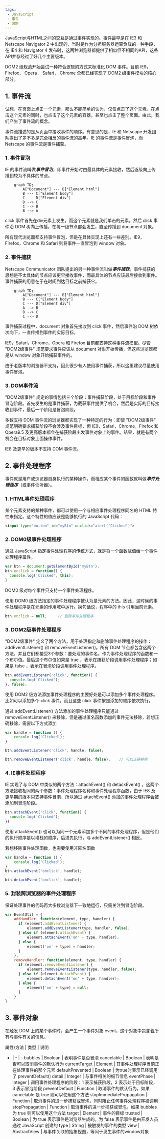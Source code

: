 ```yaml
---
tags:
 - JavaScript
 - 事件
 - DOM
---
```


JavaScript与HTML之间的交互是通过事件实现的。事件最早是在 IE3 和 Netscape Navigator 2 中出现的，当时是作为分担服务器运算负载的一种手段，在 IE4 和 Navigator 4 发布时，这两种浏览器都提供了相似但不相同的API，这些API并存经过了好几个主要版本。

DOM2 级规范开始尝试一种符合逻辑的方式来标准化 DOM 事件。目前 IE9， Firefox， Opera， Safari， Chrome 全都已经实现了 DOM2 级事件模块的核心部分。

## 1. 事件流

试想，在页面上点击一个元素，那么不能简单的认为，仅仅点击了这个元素。在点击这个元素的同时，也点击了这个元素的容器，甚至也点击了整个页面。由此，我们产生了事件流的概念。

事件流描述的是从页面中接收事件的顺序。有意思的是，IE 和 Netscape 开发团队提出了差不多是完全相反的事件流的高年。IE 的事件流是事件冒泡，而 Netscape 的事件流是事件捕获。

### 1. 事件冒泡

IE 的事件流叫做***事件冒泡***，即事件开始时由最具体的元素接收，然后逐级向上传播到较为不具体的节点。

```mermaid
    graph TD;
        A["Document"] --- B["Element html"]
        B --- C["Element body"]
        C --- D["Element div"]
        D --> C
        C --> B
        B --> A
```

click 事件首先在div元素上发生，而这个元素就是我们单击的元素。然后 click 事件沿 DOM 树向上传播，在每一级节点都会发生，直至传播到 document 对象。

所有现代浏览器都支持事件冒泡，但是在具体实现上还有一些差别。IE9，Firefox，Chrome 和 Safari 则将事件一直冒泡到 window 对象。

### 2. 事件捕获

Netscape Communicator 团队提出的另一种事件流叫做***事件捕获***。事件捕获的思想是不太具体的节点应该更早接收事件，而最具体的节点应该最后接收到事件。事件捕获的用意在于在时间到达目标之前捕获它。

```mermaid
    graph TD;
        A["Document"] --- B["Element html"]
        B --- C["Element body"]
        C --- D["Element div"]
        A --> B
        B --> C
        C --> D
```

事件捕获过程中，document 对象首先接收到 click 事件，然后事件沿 DOM 树依次向下，一直传播到事件的实际目标。

IE9，Safari，Chrome，Opera 和 Firefox 目前都支持这种事件流模型。尽管 "DOM2级事件" 规范要求事件应该从 document 对象开始传播，但这些浏览器都是从 window 对象开始捕获事件的。

由于老版本的浏览器不支持，因此很少有人使用事件捕获，所以这里建议尽量使用事件冒泡。

### 3. DOM事件流

"DOM2级事件" 规定的事情包括三个阶段：事件捕获阶段，处于目标阶段和事件冒泡阶段。首先发生的是事件捕获，为截获事件提供了机会，然后是实际的目标接收到事件，最后一个阶段是冒泡阶段。

多数支持 DOM 事件流的浏览器都实现了一种特定的行为：即使 "DOM2级事件" 规范明确要求捕获阶段不会涉及事件目标，但 IE9，Safari，Chrome，Firefox 和 Opera9.5 及更高版本都会在捕获阶段出发事件对象上的事件。结果，就是有两个机会在目标对象上面操作事件。

IE8 及更早的版本不支持 DOM 事件流。

## 2. 事件处理程序

事件就是用户或浏览器自身执行的某种操作，而相应某个事件的函数就叫做***事件处理程序***（或事件侦听器）。

### 1. HTML事件处理程序

某个元素支持的某种事件，都可以使用一个与相应事件处理程序同名的 HTML 特性来指定。这个特性的值应该是能够执行的 JavaScript 代码：

```html
<input type="button" id="myBtn" onclick="alert('CLicked')">
```

### 2. DOM0级事件处理程序

通过 JavaScript 指定事件处理程序的传统方式，就是将一个函数赋值给一个事件处理程序属性。

```javascript
var btn = document.getElementById('myBtn');
btn.onclick = function() {
  console.log('Clicked', this);
}
```

DOM0 级对每个事件只支持一个事件处理程序。

使用 DOM0 级方法指定的事件处理程序被认为是元素的方法。因此，这时候的事件处理程序是在元素的作用域中运行。换句话说，程序中的 this 引用当前元素。

```javascript
btn.onclick = null;     // 删除事件处理程序
```

### 3. DOM2级事件处理程序

"DOM2级事件" 定义了两个方法，用于处理指定和删除事件处理程序的操作：addEventListener() 和 removeEventListener()。所有 DOM 节点都包含这两个方法，并且它们都接受3个参数：要处理的事件名，作为事件处理程序的函数和一个布尔值。最后这个布尔值如果是 true ，表示在捕获阶段调用事件处理程序；如果是 false ，表示在冒泡阶段调用事件处理程序。

```javascript
btn.addEventListener('click', function() {
  console.log('Clicked');
}, false);
```

使用 DOM2 级方法添加事件处理程序的主要好处是可以添加多个事件处理程序。比如可以添加多个 click 事件，而且这些 click 事件按照添加的顺序依次执行。

通过 addEventListener() 方法添加的事件处理程序只能通过 removeEventListener() 来移除，但是通过匿名函数添加的事件无法移除，若想正确移除，需要以下方式添加

```javascript
var handle = function () {
    console.log('Clicked');
}

btn.addEventListener('click', handle, false);

btn.removeEventListener('click', handle, false);    // 可以正确移除

```

### 4. IE事件处理程序

IE 实现了与 DOM 中类似的两个方法：attachEvent() 和 detackEvent() 。这两个方法接收相同的两个参数：事件处理程序名称和事件处理程序函数，由于 IE8 及更早期的版本只支持事件冒泡，所以通过 attachEvent() 添加的事件处理程序会被添加到冒泡阶段。

```javascript
btn.attachEvent('click', function() {
  console.log('Clicked');
})
```

使用 attackEvent() 也可以为同一个元素添加多个不同的事件处理程序，但是他们的执行顺序是以堆栈的顺序，后进先执行，与 addEventListener() 相反。

若想移除事件处理函数，也需要使用非匿名函数

```javascript
var handle = function () {
    console.log('Clicked');
}
btn.attachEvent('onclick', handle);

btn.detachEvent('onclick', handle);
```

### 5. 封装跨浏览器的事件处理程序

保证处理事件的代码再大多数浏览器下一致地运行，只需关注到冒泡阶段。

```javascript
var EventUtil = {
    addHandler: function(element, type, handler) {
      if (element.addEventListener) {
          element.addEventListener(type, handler, false);
      } else if (element.attachEvent) {
          element.attachEvent('on' + type, handler);
      } else {
          element['on' + type] = handler;
      }
    },
    removeHandler: function(element, type, handler) {
      if (element.removeEventListener) {
          element.removeEventListener(type, handler, false);
      } else if (element.detachEvent) { 
          element.detachEvent('on' + type, handler);
      } else {
          element['on' + type] = null;
      }
    }
}
```

## 3.  事件对象

在触发 DOM 上的某个事件时，会产生一个事件对象 event，这个对象中包含着所有与事件有关的信息。

属性/方法 | 类型 | 说明
- | - | -
bubbles | Boolean | 表明事件是否冒泡
cancelable | Boolean | 表明是否可以取消事件的默认行为
currentTarget | Element | 其事件处理程序当前正在处理事件的那个元素
defaultPrevented | Boolean | 为true时表示已经调用了 preventDefault()
detail | Integer | 与事件相关的细节信息
eventPhase | Integer | 调用事件处理程序的阶段：1 表示捕获阶段，2 表示处于目标阶段，3 表示冒泡阶段
preventDefault | Function | 取消事件的默认行为。如果 cancelable 是 true 则可以使用这个方法
stopImmediatePropagation | Function | 取消事件的进一步捕获或冒泡，同时阻止任何事件处理程序被调用
stopPropagation | Function | 取消事件的进一步捕获或冒泡。如果 bubbles 为 true 则可以使用这个方法
target | Element | 事件的目标
trusted | Boolean | 为 true 表示事件是浏览器生成的。为 false 表示事件是由开发人员通过 JavaScript 创建的
type | String | 被触发的事件的类型
view | AbstractView | 与事件关联的抽象视图，等同于发生事件的window对象

<!-- more -->
